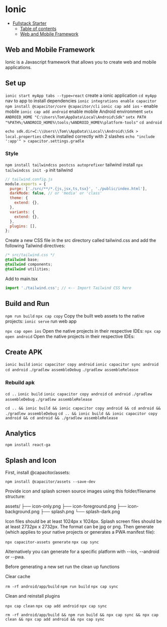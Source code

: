# Ionic

- [Fullstack Starter](#fullstack-starter)
  - [Table of contents](#table-of-contents)
  - [Web and Mobile Framework](#web-and-mobile-framework)

## Web and Mobile Framework

Ionic is a Javascript framework that allows you to create web and mobile applications.

## Set up

`ionic start myApp tabs --type=react` create a ionic application
`cd myApp` nav to app to install dependencies
`ionic integrations enable capacitor`
`npm install @capacitor/core @capacitor/cli`
`ionic cap add ios` - enable mobile
`ionic cap add android` enable mobile
Android environment
`setx ANDROID_HOME "C:\Users\Tom\AppData\Local\Android\Sdk"`
`setx PATH "%PATH%;%ANDROID_HOME%\tools;%ANDROID_HOME%\platform-tools"`
`cd android`

`echo sdk.dir=C:\\Users\\Tom\\AppData\\Local\\Android\\Sdk > local.properties` check installed correctly with 2 slashes
`echo "include ':app'" > capacitor.settings.gradle`

### Style

`npm install tailwindcss postcss autoprefixer` tailwind install
`npx tailwindcss init -p` init tailwind

```js
// tailwind.config.js
module.exports = {
  purge: ['./src/**/*.{js,jsx,ts,tsx}', './public/index.html'],
  darkMode: false, // or 'media' or 'class'
  theme: {
    extend: {},
  },
  variants: {
    extend: {},
  },
  plugins: [],
};
```

Create a new CSS file in the src directory called tailwind.css and add the following Tailwind directives:

```css
/* src/tailwind.css */
@tailwind base;
@tailwind components;
@tailwind utilities;
```

Add to main.tsx

```js
import './tailwind.css'; // <-- Import Tailwind CSS here
```

## Build and Run

`npm run build`
`npx cap copy` Copy the built web assets to the native projects:
`ionic serve` run web app

`npx cap open ios` Open the native projects in their respective IDEs:
`npx cap open android` Open the native projects in their respective IDEs:

## Create APK

`ionic build`
`ionic capacitor copy android`
`ionic capacitor sync android`
`cd android`
`./gradlew assembleDebug`
`./gradlew assembleRelease`

### Rebuild apk

`cd ..`
`ionic build`
`ionic capacitor copy android`
`cd android`
`./gradlew assembleDebug`
`./gradlew assembleRelease`

`cd .. && ionic build && ionic capacitor copy android && cd android && ./gradlew assembleDebug`
`cd .. && ionic build && ionic capacitor copy android && cd android && ./gradlew assembleRelease`

## Analytics

`npm install react-ga`

## Splash and Icon

First, install @capacitor/assets:

`npm install @capacitor/assets --save-dev`

Provide icon and splash screen source images using this folder/filename structure:

assets/
├── icon-only.png
├── icon-foreground.png
├── icon-background.png
├── splash.png
└── splash-dark.png

Icon files should be at least 1024px x 1024px.
Splash screen files should be at least 2732px x 2732px.
The format can be jpg or png.
Then generate (which applies to your native projects or generates a PWA manifest file):

`npx capacitor-assets generate`
`npx cap sync`

Alternatively you can generate for a specific platform with --ios, --android or --pwa.

Before generating a new set run the clean up functions

Clear cache

`rm -rf android/app/build`
`npm run build`
`npx cap sync`

Clean and reinstall plugins

`npx cap clean`
`npx cap add android`
`npx cap sync`

`rm -rf android/app/build && npm run build && npx cap sync && npx cap clean && npx cap add android && npx cap sync`
